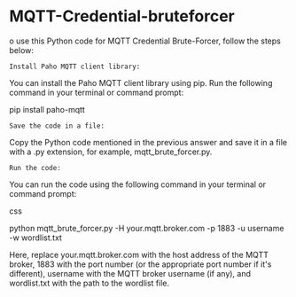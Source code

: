 # MQTT-Credential-bruteforcer

o use this Python code for MQTT Credential Brute-Forcer, follow the steps below:

    Install Paho MQTT client library:

You can install the Paho MQTT client library using pip. Run the following command in your terminal or command prompt:

pip install paho-mqtt

    Save the code in a file:

Copy the Python code mentioned in the previous answer and save it in a file with a .py extension, for example, mqtt_brute_forcer.py.

    Run the code:

You can run the code using the following command in your terminal or command prompt:

css

python mqtt_brute_forcer.py -H your.mqtt.broker.com -p 1883 -u username -w wordlist.txt

Here, replace your.mqtt.broker.com with the host address of the MQTT broker, 1883 with the port number (or the appropriate port number if it's different), username with the MQTT broker username (if any), and wordlist.txt with the path to the wordlist file.

  
